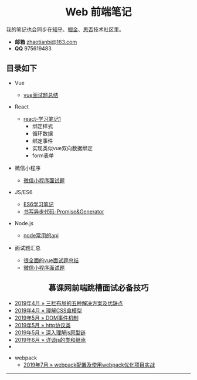 <h1 align="center">Web 前端笔记</h1>
  
我的笔记也会同步在[知乎](https://www.zhihu.com/people/zhao-tian-24-34/activities)、[掘金](https://juejin.im/user/5c2319a9f265da61117a578f)、[思否](https://segmentfault.com/u/tiantudou)技术社区里。

- **邮箱** zhaotianbj@163.com
- **QQ** 975619483
## 目录如下
- Vue
  * [vue面试题总结](vue/vue面试题总结.md)
- React
  * [react-学习笔记1](react/react/react-学习笔记1.md)
    - 绑定样式
    - 循环数据
    - 绑定事件
    - 实现类似vue双向数据绑定
    - form表单
- 微信小程序
  * [微信小程序面试题](weichat/微信小程序面试题.md)
- JS/ES6
  * [ES6学习笔记](js/ES6学习笔记.md)
  * [书写异步代码-Promise&Generator](js/promise&generator.md)

- Node.js
  * [node常用的api](node/node常用的api.md)

- 面试题汇总
  * [很全面的vue面试题总结](vue/vue面试题总结.md)
  * [微信小程序面试题](weichat/微信小程序面试题.md)

<h2 align="center">慕课网前端跳槽面试必备技巧</h2>


* [2019年4月 » 三栏布局的五种解决方案及优缺点](interview/muke/三栏布局的五种解决方案及优缺点.md)
* [2019年4月 » 理解CSS盒模型](interview/muke/理解CSS盒模型.md)
* [2019年5月 » DOM事件机制](interview/muke/DOM事件机制.md)
* [2019年5月 » http协议类](interview/muke/http协议类.md)
* [2019年5月 » 深入理解js原型链](interview/muke/深入理解js原型链.md)
* [2019年6月 » 详谈js的类和继承](interview/muke/详谈js的类和继承.md)
* 

- webpack
  * [2019年7月 » webpack配置及使用webpack优化项目实战](webpack/webpack配置及使用webpack优化项目实战.md)
---